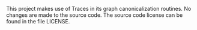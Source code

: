 This project makes use of Traces in its graph canonicalization routines. No
changes are made to the source code. The source code license can be found in
the file LICENSE.
